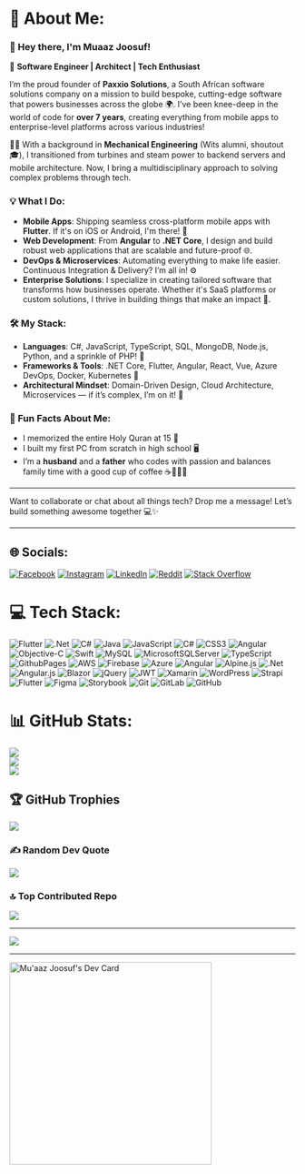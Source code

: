 # 💫 About Me:

### 👋 Hey there, I'm Muaaz Joosuf!

🚀 **Software Engineer | Architect | Tech Enthusiast**

I’m the proud founder of **Paxxio Solutions**, a South African software solutions company on a mission to build bespoke, cutting-edge software that powers businesses across the globe 🌍. I’ve been knee-deep in the world of code for **over 7 years**, creating everything from mobile apps to enterprise-level platforms across various industries!

👨‍💻 With a background in **Mechanical Engineering** (Wits alumni, shoutout 🎓), I transitioned from turbines and steam power to backend servers and mobile architecture. Now, I bring a multidisciplinary approach to solving complex problems through tech. 

### 💡 What I Do:
- **Mobile Apps**: Shipping seamless cross-platform mobile apps with **Flutter**. If it's on iOS or Android, I'm there! 📱
- **Web Development**: From **Angular** to **.NET Core**, I design and build robust web applications that are scalable and future-proof 🌐.
- **DevOps & Microservices**: Automating everything to make life easier. Continuous Integration & Delivery? I’m all in! ⚙️
- **Enterprise Solutions**: I specialize in creating tailored software that transforms how businesses operate. Whether it's SaaS platforms or custom solutions, I thrive in building things that make an impact 💼.

### 🛠️ My Stack:
- **Languages**: C#, JavaScript, TypeScript, SQL, MongoDB, Node.js, Python, and a sprinkle of PHP! 🍲
- **Frameworks & Tools**: .NET Core, Flutter, Angular, React, Vue, Azure DevOps, Docker, Kubernetes 🐳
- **Architectural Mindset**: Domain-Driven Design, Cloud Architecture, Microservices — if it’s complex, I’m on it! 🧠

### 🌟 Fun Facts About Me:
- I memorized the entire Holy Quran at 15 🕋
- I built my first PC from scratch in high school 🖥️
- I’m a **husband** and a **father** who codes with passion and balances family time with a good cup of coffee ☕👨‍👩‍👧

---

Want to collaborate or chat about all things tech? Drop me a message! Let’s build something awesome together 💻✨

---

## 🌐 Socials:
[![Facebook](https://img.shields.io/badge/Facebook-%231877F2.svg?logo=Facebook&logoColor=white)](https://facebook.com/muaazjoosuf) [![Instagram](https://img.shields.io/badge/Instagram-%23E4405F.svg?logo=Instagram&logoColor=white)](https://instagram.com/muaazjoosuf) [![LinkedIn](https://img.shields.io/badge/LinkedIn-%230077B5.svg?logo=linkedin&logoColor=white)](https://za.linkedin.com/in/muaaz-joosuf) [![Reddit](https://img.shields.io/badge/Reddit-%23FF4500.svg?logo=Reddit&logoColor=white)](https://reddit.com/user/5gears0chill) [![Stack Overflow](https://img.shields.io/badge/-Stackoverflow-FE7A16?logo=stack-overflow&logoColor=white)](https://stackoverflow.com/users/10574409) 

# 💻 Tech Stack:
![Flutter](https://img.shields.io/badge/Flutter-%2302569B.svg?style=for-the-badge&logo=Flutter&logoColor=white) ![.Net](https://img.shields.io/badge/.NET-5C2D91?style=for-the-badge&logo=.net&logoColor=white) ![C#](https://img.shields.io/badge/c%23-%23239120.svg?style=for-the-badge&logo=csharp&logoColor=white) ![Java](https://img.shields.io/badge/java-%23ED8B00.svg?style=for-the-badge&logo=openjdk&logoColor=white) ![JavaScript](https://img.shields.io/badge/javascript-%23323330.svg?style=for-the-badge&logo=javascript&logoColor=%23F7DF1E) ![C#](https://img.shields.io/badge/c%23-%23239120.svg?style=for-the-badge&logo=csharp&logoColor=white) ![CSS3](https://img.shields.io/badge/css3-%231572B6.svg?style=for-the-badge&logo=css3&logoColor=white) ![Angular](https://img.shields.io/badge/angular-%23DD0031.svg?style=for-the-badge&logo=angular&logoColor=white) ![Objective-C](https://img.shields.io/badge/OBJECTIVE--C-%233A95E3.svg?style=for-the-badge&logo=apple&logoColor=white) ![Swift](https://img.shields.io/badge/swift-F54A2A?style=for-the-badge&logo=swift&logoColor=white) ![MySQL](https://img.shields.io/badge/mysql-4479A1.svg?style=for-the-badge&logo=mysql&logoColor=white) ![MicrosoftSQLServer](https://img.shields.io/badge/Microsoft%20SQL%20Server-CC2927?style=for-the-badge&logo=microsoft%20sql%20server&logoColor=white) ![TypeScript](https://img.shields.io/badge/typescript-%23007ACC.svg?style=for-the-badge&logo=typescript&logoColor=white) ![GithubPages](https://img.shields.io/badge/github%20pages-121013?style=for-the-badge&logo=github&logoColor=white) ![AWS](https://img.shields.io/badge/AWS-%23FF9900.svg?style=for-the-badge&logo=amazon-aws&logoColor=white) ![Firebase](https://img.shields.io/badge/firebase-%23039BE5.svg?style=for-the-badge&logo=firebase) ![Azure](https://img.shields.io/badge/azure-%230072C6.svg?style=for-the-badge&logo=microsoftazure&logoColor=white) ![Angular](https://img.shields.io/badge/angular-%23DD0031.svg?style=for-the-badge&logo=angular&logoColor=white) ![Alpine.js](https://img.shields.io/badge/alpinejs-white.svg?style=for-the-badge&logo=alpinedotjs&logoColor=%238BC0D0) ![.Net](https://img.shields.io/badge/.NET-5C2D91?style=for-the-badge&logo=.net&logoColor=white) ![Angular.js](https://img.shields.io/badge/angular.js-%23E23237.svg?style=for-the-badge&logo=angularjs&logoColor=white) ![Blazor](https://img.shields.io/badge/blazor-%235C2D91.svg?style=for-the-badge&logo=blazor&logoColor=white) ![jQuery](https://img.shields.io/badge/jquery-%230769AD.svg?style=for-the-badge&logo=jquery&logoColor=white) ![JWT](https://img.shields.io/badge/JWT-black?style=for-the-badge&logo=JSON%20web%20tokens) ![Xamarin](https://img.shields.io/badge/Xamarin-3199DC?style=for-the-badge&logo=xamarin&logoColor=white) ![WordPress](https://img.shields.io/badge/WordPress-%23117AC9.svg?style=for-the-badge&logo=WordPress&logoColor=white) ![Strapi](https://img.shields.io/badge/strapi-%232E7EEA.svg?style=for-the-badge&logo=strapi&logoColor=white) ![Flutter](https://img.shields.io/badge/Flutter-%2302569B.svg?style=for-the-badge&logo=Flutter&logoColor=white) ![Figma](https://img.shields.io/badge/figma-%23F24E1E.svg?style=for-the-badge&logo=figma&logoColor=white) ![Storybook](https://img.shields.io/badge/-Storybook-FF4785?style=for-the-badge&logo=storybook&logoColor=white) ![Git](https://img.shields.io/badge/git-%23F05033.svg?style=for-the-badge&logo=git&logoColor=white) ![GitLab](https://img.shields.io/badge/gitlab-%23181717.svg?style=for-the-badge&logo=gitlab&logoColor=white) ![GitHub](https://img.shields.io/badge/github-%23121011.svg?style=for-the-badge&logo=github&logoColor=white)
# 📊 GitHub Stats:
![](https://github-readme-stats.vercel.app/api?username=5gears0chill&theme=onedark&hide_border=false&include_all_commits=true&count_private=true)<br/>
![](https://github-readme-streak-stats.herokuapp.com/?user=5gears0chill&theme=onedark&hide_border=false)<br/>
![](https://github-readme-stats.vercel.app/api/top-langs/?username=5gears0chill&theme=onedark&hide_border=false&include_all_commits=true&count_private=true&layout=compact)

## 🏆 GitHub Trophies
![](https://github-profile-trophy.vercel.app/?username=5gears0chill&theme=onedark&no-frame=false&no-bg=false&margin-w=4)

### ✍️ Random Dev Quote
![](https://quotes-github-readme.vercel.app/api?type=vetical&theme=radical)

### 🔝 Top Contributed Repo
![](https://github-contributor-stats.vercel.app/api?username=5gears0chill&limit=5&theme=onedark&combine_all_yearly_contributions=true)

---
[![](https://visitcount.itsvg.in/api?id=5gears0chill&icon=0&color=0)](https://visitcount.itsvg.in)

<!-- Proudly created with GPRM ( https://gprm.itsvg.in ) -->

---
<a href="https://app.daily.dev/muaazjoosuf"><img src="https://api.daily.dev/devcards/v2/2HUq1cv7wEDVqbgc605mA.png?r=wyt&type=default" width="356" alt="Mu'aaz Joosuf's Dev Card"/></a>